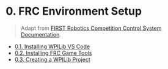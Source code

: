 # 0. FRC Environment Setup

> Adapt from [FIRST Robotics Competition Control System Documentation](https://docs.wpilib.org/en/stable/index.html).

- [0.1. Installing WPILib VS Code](./0.1.md)
- [0.2. Installing FRC Game Tools](./0.2.md)
- [0.3. Creating a WPILib Project](./0.3.md)
